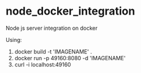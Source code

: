 # node_docker_integration

Node js server integration on docker

Using:

1. docker build -t 'IMAGENAME' .
2. docker run -p 49160:8080 -d 'IMAGENAME'
3. curl -i localhost:49160
